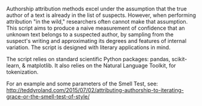 Authorship attribution methods excel under the assumption that the true author of a text is already in the list of suspects. However, when performing attribution "in the wild," researchers often cannot make that assumption. This script aims to produce a naive measurement of confidence that an unknown text belongs to a suspected author, by sampling from the suspect's writing and approximating its degrees and features of internal variation. The script is designed with literary applications in mind.

The script relies on standard scientific Python packages: pandas, scikit-learn, & matplotlib. It also relies on the Natural Language Toolkit, for tokenization.

For an example and some parameters of the Smell Test, see: http://teddyroland.com/2015/07/02/attributing-authorship-to-iterating-grace-or-the-smell-test-of-style/
